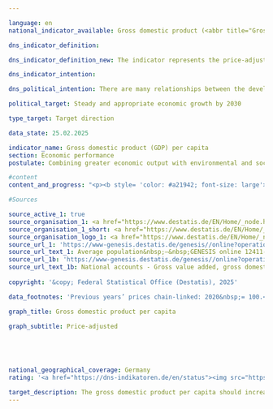 ```yaml
---

language: en        
national_indicator_available: Gross domestic product (<abbr title="Gross Domestic Product" tabindex="0">GDP</abbr>) per capita        

dns_indicator_definition:         

dns_indicator_definition_new: The indicator represents the price-adjusted gross domestic product (<abbr title="Gross Domestic Product" tabindex="0">GDP</abbr>) per inhabitant in Germany on the basis of 2020&nbsp;(in <abbr title="Euro" tabindex="0">EUR</abbr> 1,000).        

dns_indicator_intention:         

dns_political_intention: There are many relationships between the development of gross domestic product (<abbr title="Gross Domestic Product" tabindex="0">GDP</abbr>) and the other indicators of the sustainability strategy. Social factors such as population structure, labour supply, the education system and social cohesion in society play an important role in the international competitiveness of the economy. <abbr title="Gross Domestic Product" tabindex="0">GDP</abbr> is considered an important indicator for the economic cycle and growth of an economy.        

political_target: Steady and appropriate economic growth by 2030        

type_target: Target direction        

data_state: 25.02.2025        

indicator_name: Gross domestic product (GDP) per capita        
section: Economic performance        
postulate: Combining greater economic output with environmental and social responsibility        

#content         
content_and_progress: "<p><b style= 'color: #a21942; font-size: large'>8.4&nbsp;Gross domestic product (<abbr title='Gross Domestic Product' tabindex='0'>GDP</abbr>) per capita</b><br><br><b>Content and Development of the Indicator</b><br><br>The indicator represents the inflation-adjusted Gross Domestic Product (<abbr title='Gross Domestic Product' tabindex='0'>GDP</abbr>) per capita. In 2024, it amounted to 42,583&nbsp;euros per capita, which was 0.5&nbsp;% below the previous year's value. Between 1991&nbsp;and 2024, the inflation-adjusted <abbr title='Gross Domestic Product' tabindex='0'>GDP</abbr> per capita increased by a total of 40.0&nbsp;%. In 2020, the <abbr title='Coronavirus SARS-CoV-2' tabindex='0'>COVID-19</abbr>&nbsp;pandemic caused a decline in the inflation-adjusted <abbr title='Gross Domestic Product' tabindex='0'>GDP</abbr> per capita of 4.2&nbsp;%. An even sharper drop occurred only in 2009, as a result of the global financial and economic crisis, with a decrease of 5.2&nbsp;%. Due to the lack of a uniform definition of adequate and sustained economic growth, only the average annual change over the last five years can be used as a reference. This was 0.3&nbsp;% and thus indicates a long-term negative trend of the indicator. At the level of the Länder, the picture in 2024&nbsp;was as follows: Sachsen-Anhalt recorded the lowest real <abbr title='Gross Domestic Product' tabindex='0'>GDP</abbr> per capita at 28,895&nbsp;euros, while Hamburg recorded the highest at 66,860&nbsp;euros.<br><br><b>Background on the Calculation</b><br><br><abbr title='Gross Domestic Product' tabindex='0'>GDP</abbr> measures the total economic output produced within a country during a reporting period. It includes both market-traded and government-provided goods and services. Residents are defined as all persons who have their permanent place of residence in Germany.<br><br>The calculation is based on the European System of National and Regional Accounts (<abbr title='European System of National and Regional Accounts' tabindex='0'>ESA</abbr>), which mandates the concepts and methods of the national accounts (<abbr title='National accounts' tabindex='0'>VGR</abbr>). The national accounts constitute an integrated accounting framework representing economic activity over a specific period. The results are consistently determined within a closed accounting system and presented in tabular form. <abbr title='Gross Domestic Product' tabindex='0'>GDP</abbr> is the central indicator of the national accounts.<br><br>The population figures used for calculating the indicator are the average population numbers, extrapolated and updated from the 2011&nbsp;census by the Federal Statistical Office.<br><br><b>Limitations of GDP</b><br><br><abbr title='Gross Domestic Product' tabindex='0'>GDP</abbr> primarily functions as a production and income indicator. For a comprehensive measure of welfare, supplementary indicators are necessary, such as those from the Environmental Economic Accounts (<abbr title='Environmental economic accounts' tabindex='0'>UGR</abbr>), which represent interactions between the economy and the environment. As a single figure, <abbr title='Gross Domestic Product' tabindex='0'>GDP</abbr> naturally does not provide information about the distribution of income and wealth among different population groups.<br><br>Changes in stock variables&nbsp;–&nbsp;with the exception of the capital stock, which is accounted for through investments and depreciation&nbsp;–&nbsp;are not captured in <abbr title='Gross Domestic Product' tabindex='0'>GDP</abbr>. Key economic variables such as the stocks and quality of human capital (for example education, health), social capital (for example security, integration), and natural capital (for example resources, ecosystems) are also excluded from <abbr title='Gross Domestic Product' tabindex='0'>GDP</abbr>.<br><br>Therefore, it is not possible to assess whether <abbr title='Gross Domestic Product' tabindex='0'>GDP</abbr> growth has contributed to capital maintenance in a comprehensive sense. Accordingly, no direct conclusions about the sustainability of economic growth can be drawn from <abbr title='Gross Domestic Product' tabindex='0'>GDP</abbr>.</p>"                

#Sources        

source_active_1: true
source_organisation_1: <a href="https://www.destatis.de/EN/Home/_node.html" target="_blank">Federal Statistical Office</a>
source_organisation_1_short: <a href="https://www.destatis.de/EN/Home/_node.html" target="_blank">Federal Statistical Office</a>
source_organisation_logo_1: <a href="https://www.destatis.de/EN/Home/_node.html" target="_blank"><img src="https://dns-indikatoren.de/public/OrgImgEn/destatis.png" alt="Federal Statistical Office" title=" Click here to visit the homepage of the organizationFederal Statistical Office" style="height:60px; width:148px; border:transparent"/></a>
source_url_1: 'https://www-genesis.destatis.de/genesis//online?operation=table&code=12411-0041&bypass=true&levelindex=1&levelid=1660802268437&language=en'
source_url_text_1: Average population&nbsp;–&nbsp;GENESIS online 12411-0041
source_url_1b: 'https://www-genesis.destatis.de/genesis//online?operation=table&code=81000-0001&bypass=true&levelindex=1&levelid=1660802268437&language=en'
source_url_text_1b: National accounts - Gross value added, gross domestic product&nbsp;–&nbsp;GENESIS online 81000-0001
        
copyright: '&copy; Federal Statistical Office (Destatis), 2025'        

data_footnotes: 'Previous years’ prices chain-linked: 2020&nbsp;= 100.<br>• 2021&nbsp;to 2024&nbsp;provisional data.'        

graph_title: Gross domestic product per capita        

graph_subtitle: Price-adjusted        

        

                

national_geographical_coverage: Germany        
rating: '<a href="https://dns-indikatoren.de/en/status"><img src="https://sdg-indikatoren.de/public/Wettersymbole/Blitz.png" title="In 2024 neither the average value nor the last change pointed in the right direction." alt="Weathersymbol: Thuder strom"/></a>'        

target_description: The gross domestic product per capita should increase.<br><br>Based on the target formulation, indicator 8.4&nbsp;for 2024&nbsp;is rated as "Thunderstorm". The value of the indicator has decreased both from 2023&nbsp;to 2024&nbsp;and on average from 2019&nbsp;to 2024.        
---
```


